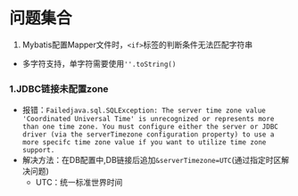 # 问题集合
1. Mybatis配置Mapper文件时，`<if>`标签的判断条件无法匹配字符串
- 多字符支持，单字符需要使用`''.toString()`

### 1.JDBC链接未配置zone
- 报错：`Failedjava.sql.SQLException: The server time zone value 'Coordinated Universal Time' is unrecognized or represents more than one time zone. You must configure either the server or JDBC driver (via the serverTimezone configuration property) to use a more specifc time zone value if you want to utilize time zone support.`
- 解决方法：在DB配置中,DB链接后追加`&serverTimezone=UTC`(通过指定时区解决问题)
  - UTC：统一标准世界时间